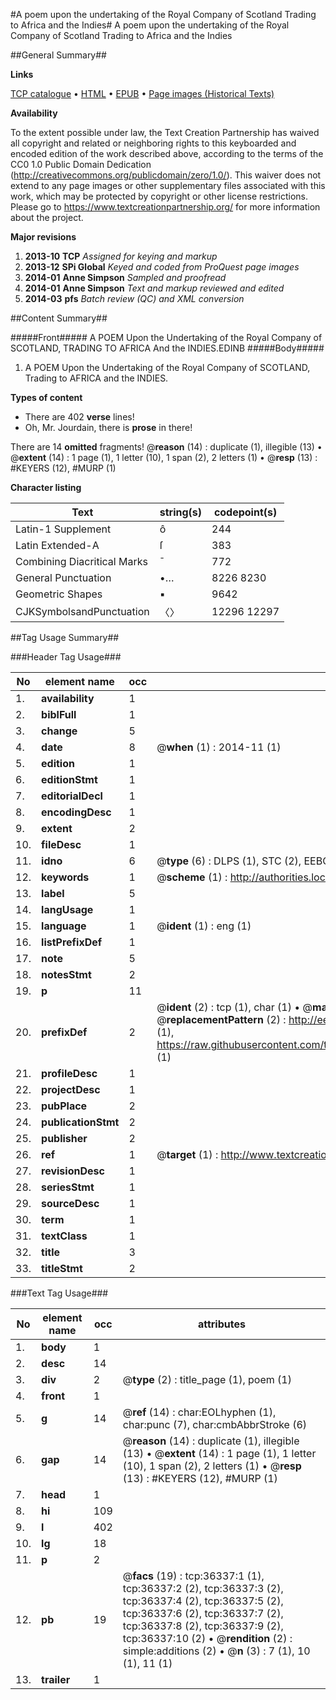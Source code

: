 #A poem upon the undertaking of the Royal Company of Scotland Trading to Africa and the Indies#
A poem upon the undertaking of the Royal Company of Scotland Trading to Africa and the Indies

##General Summary##

**Links**

[TCP catalogue](http://www.ota.ox.ac.uk/tcp/)  • 
[HTML](http://tei.it.ox.ac.uk/tcp/Texts-HTML/free/A55/A55274.html)  • 
[EPUB](http://tei.it.ox.ac.uk/tcp/Texts-EPUB/free/A55/A55274.epub) • 
[Page images (Historical Texts)](https://historicaltexts.jisc.ac.uk/eebo-99831870e)

**Availability**

To the extent possible under law, the Text Creation Partnership has waived all copyright and related or neighboring rights to this keyboarded and encoded edition of the work described above, according to the terms of the CC0 1.0 Public Domain Dedication (http://creativecommons.org/publicdomain/zero/1.0/). This waiver does not extend to any page images or other supplementary files associated with this work, which may be protected by copyright or other license restrictions. Please go to https://www.textcreationpartnership.org/ for more information about the project.

**Major revisions**

1. __2013-10__ __TCP__ *Assigned for keying and markup*
1. __2013-12__ __SPi Global__ *Keyed and coded from ProQuest page images*
1. __2014-01__ __Anne Simpson__ *Sampled and proofread*
1. __2014-01__ __Anne Simpson__ *Text and markup reviewed and edited*
1. __2014-03__ __pfs__ *Batch review (QC) and XML conversion*

##Content Summary##

#####Front#####
A POEM Upon the Undertaking of the Royal Company of SCOTLAND, TRADING TO AFRICA And the INDIES.EDINB
#####Body#####

1. A POEM Upon the Undertaking of the Royal Company of SCOTLAND, Trading to AFRICA and the INDIES.

**Types of content**

  * There are 402 **verse** lines!
  * Oh, Mr. Jourdain, there is **prose** in there!

There are 14 **omitted** fragments! 
 @__reason__ (14) : duplicate (1), illegible (13)  •  @__extent__ (14) : 1 page (1), 1 letter (10), 1 span (2), 2 letters (1)  •  @__resp__ (13) : #KEYERS (12), #MURP (1)

**Character listing**


|Text|string(s)|codepoint(s)|
|---|---|---|
|Latin-1 Supplement|ô|244|
|Latin Extended-A|ſ|383|
|Combining             Diacritical Marks|̄|772|
|General Punctuation|•…|8226 8230|
|Geometric Shapes|▪|9642|
|CJKSymbolsandPunctuation|〈〉|12296 12297|

##Tag Usage Summary##

###Header Tag Usage###

|No|element name|occ|attributes|
|---|---|---|---|
|1.|__availability__|1||
|2.|__biblFull__|1||
|3.|__change__|5||
|4.|__date__|8| @__when__ (1) : 2014-11 (1)|
|5.|__edition__|1||
|6.|__editionStmt__|1||
|7.|__editorialDecl__|1||
|8.|__encodingDesc__|1||
|9.|__extent__|2||
|10.|__fileDesc__|1||
|11.|__idno__|6| @__type__ (6) : DLPS (1), STC (2), EEBO-CITATION (1), PROQUEST (1), VID (1)|
|12.|__keywords__|1| @__scheme__ (1) : http://authorities.loc.gov/ (1)|
|13.|__label__|5||
|14.|__langUsage__|1||
|15.|__language__|1| @__ident__ (1) : eng (1)|
|16.|__listPrefixDef__|1||
|17.|__note__|5||
|18.|__notesStmt__|2||
|19.|__p__|11||
|20.|__prefixDef__|2| @__ident__ (2) : tcp (1), char (1)  •  @__matchPattern__ (2) : ([0-9\-]+):([0-9IVX]+) (1), (.+) (1)  •  @__replacementPattern__ (2) : http://eebo.chadwyck.com/downloadtiff?vid=$1&page=$2 (1), https://raw.githubusercontent.com/textcreationpartnership/Texts/master/tcpchars.xml#$1 (1)|
|21.|__profileDesc__|1||
|22.|__projectDesc__|1||
|23.|__pubPlace__|2||
|24.|__publicationStmt__|2||
|25.|__publisher__|2||
|26.|__ref__|1| @__target__ (1) : http://www.textcreationpartnership.org/docs/. (1)|
|27.|__revisionDesc__|1||
|28.|__seriesStmt__|1||
|29.|__sourceDesc__|1||
|30.|__term__|1||
|31.|__textClass__|1||
|32.|__title__|3||
|33.|__titleStmt__|2||


###Text Tag Usage###

|No|element name|occ|attributes|
|---|---|---|---|
|1.|__body__|1||
|2.|__desc__|14||
|3.|__div__|2| @__type__ (2) : title_page (1), poem (1)|
|4.|__front__|1||
|5.|__g__|14| @__ref__ (14) : char:EOLhyphen (1), char:punc (7), char:cmbAbbrStroke (6)|
|6.|__gap__|14| @__reason__ (14) : duplicate (1), illegible (13)  •  @__extent__ (14) : 1 page (1), 1 letter (10), 1 span (2), 2 letters (1)  •  @__resp__ (13) : #KEYERS (12), #MURP (1)|
|7.|__head__|1||
|8.|__hi__|109||
|9.|__l__|402||
|10.|__lg__|18||
|11.|__p__|2||
|12.|__pb__|19| @__facs__ (19) : tcp:36337:1 (1), tcp:36337:2 (2), tcp:36337:3 (2), tcp:36337:4 (2), tcp:36337:5 (2), tcp:36337:6 (2), tcp:36337:7 (2), tcp:36337:8 (2), tcp:36337:9 (2), tcp:36337:10 (2)  •  @__rendition__ (2) : simple:additions (2)  •  @__n__ (3) : 7 (1), 10 (1), 11 (1)|
|13.|__trailer__|1||
